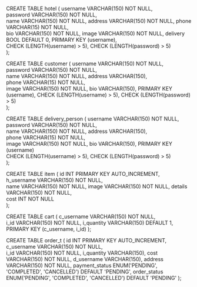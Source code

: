 <!-- CREATE TABLE user
(
  username            VARCHAR(150) NOT NULL,                
  password            VARCHAR(150) NOT NULL,                
  name                VARCHAR(150) NOT NULL,                
  PRIMARY KEY         (username)                             
); -->

CREATE TABLE hotel
(
  username            VARCHAR(150) NOT NULL,                
  password            VARCHAR(150) NOT NULL,                
  name                VARCHAR(150) NOT NULL,
  address            VARCHAR(150) NOT NULL,
  phone            VARCHAR(15) NOT NULL,    
  bio                 VARCHAR(150) NOT NULL,
  image               VARCHAR(150) NOT NULL,
  delivery            BOOL DEFAULT 0,
  PRIMARY KEY         (username),   
  CHECK (LENGTH(username) > 5),
  CHECK (LENGTH(password) > 5)   
);

<!-- DELIMITER $$
CREATE TRIGGER trig_username_check BEFORE INSERT ON hotel
FOR EACH ROW 
BEGIN 
IF (NEW.username REGEXP '[A-Za-z0-9]+' ) = 0 THEN 
  SIGNAL SQLSTATE '12345'
     SET MESSAGE_TEXT = 'Wroooong!!!';
END IF; 
END$$
DELIMITER ; -->

CREATE TABLE customer
(
  username            VARCHAR(150) NOT NULL,                
  password            VARCHAR(150) NOT NULL,                
  name                VARCHAR(150) NOT NULL,
  address            VARCHAR(150),    
  phone            VARCHAR(15) NOT NULL,  
  image               VARCHAR(150) NOT NULL,
  bio                 VARCHAR(150),
  PRIMARY KEY         (username),
    CHECK (LENGTH(username) > 5),
  CHECK (LENGTH(password) > 5)                           
);

CREATE TABLE delivery_person
(
  username            VARCHAR(150) NOT NULL,                
  password            VARCHAR(150) NOT NULL,                
  name                VARCHAR(150) NOT NULL,
  address            VARCHAR(150),    
  phone            VARCHAR(15) NOT NULL,  
  image               VARCHAR(150) NOT NULL,
  bio                 VARCHAR(150),
  PRIMARY KEY         (username)    
    CHECK (LENGTH(username) > 5),
  CHECK (LENGTH(password) > 5)             
);

CREATE TABLE item
(
  id                    INT PRIMARY KEY AUTO_INCREMENT,                
  h_username            VARCHAR(150) NOT NULL,                
  name                  VARCHAR(150) NOT NULL,
  image                 VARCHAR(150) NOT NULL,
  details               VARCHAR(150) NOT NULL,    
  cost                  INT NOT NULL                
);

CREATE TABLE cart
(
  c_username               VARCHAR(150) NOT NULL,                
  i_id                     VARCHAR(150) NOT NULL,
  i_quantity               VARCHAR(150) DEFAULT 1,
  PRIMARY KEY         (c_username, i_id)
);

<!-- CREATE TABLE deliver
(
  id                         INT PRIMARY KEY AUTO_INCREMENT,
  o_id                         INT                
  c_username                 VARCHAR(150) NOT NULL,                
  h_username                 VARCHAR(150) NOT NULL,
); -->


CREATE TABLE order_t
(
  id                         INT PRIMARY KEY AUTO_INCREMENT,                
  c_username                 VARCHAR(150) NOT NULL,                
  i_id                       VARCHAR(150) NOT NULL,
  i_quantity                 VARCHAR(150),
  cost                       VARCHAR(150) NOT NULL,
  d_username                 VARCHAR(150),
  address                    VARCHAR(150) NOT NULL,
  payment_status             ENUM('PENDING', 'COMPLETED', 'CANCELLED') DEFAULT 'PENDING',
  order_status               ENUM('PENDING', 'COMPLETED', 'CANCELLED') DEFAULT 'PENDING'
);